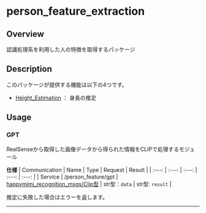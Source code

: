 # person_feature_extraction
## Overview
認識処理系を利用した人の特徴を取得するパッケージ  


## Description
このパッケージが提供する機能は以下の4つです。
- [Height_Estimation](https://github.com/KIT-Happy-Robot/happymimi_recognition/tree/master/person_feature_extraction#height_estimation) ： 身長の推定

## Usage
### GPT
RealSenseから取得した画像データから得られた情報をCLIPで処理するモジュール  

**仕様**
| Communication | Name | Type | Request | Result |
| :---: | :---: | :---: | :---: | :---: |
| Service | /person_feature/gpt | [happymimi_recognition_msgs/Clip型](https://github.com/KIT-Happy-Robot/happymimi_robot/blob/develop/happymimi_msgs/srv/StrToStr.srv) | str型：`data` | str型: `result` |
  
推定に失敗した場合はエラーを返します。  
  
---  
